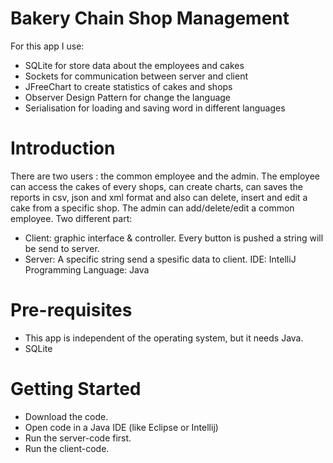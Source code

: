 # Bakery Chain Shop Management
For this app I use:
- SQLite for store data about the employees and cakes
- Sockets for communication between server and client
- JFreeChart to create statistics of cakes and shops
- Observer Design Pattern for change the language
- Serialisation for loading and saving word in different languages

# Introduction
There are two users : the common employee and the admin. The employee can access the cakes of every shops, can create charts, can saves the reports in csv, json and xml format and also can delete, insert and edit a cake from a specific shop. The admin can add/delete/edit a common employee.
Two different part:
- Client: graphic interface & controller. Every button is pushed a string will be send to server.
- Server: A specific string send a spesific data to client.
IDE: IntelliJ
Programming Language: Java

# Pre-requisites
- This app is independent of the operating system, but it needs Java.
- SQLite

# Getting Started
- Download the code.
- Open code in a Java IDE (like Eclipse or Intellij)
- Run the server-code first.
- Run the client-code.
